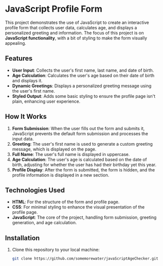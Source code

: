 # JavaScript Profile Form

This project demonstrates the use of JavaScript to create an interactive profile form that collects user data, calculates age, and displays a personalized greeting and information. The focus of this project is on **JavaScript functionality**, with a bit of styling to make the form visually appealing.

## Features

- **User Input**: Collects the user's first name, last name, and date of birth.
- **Age Calculation**: Calculates the user's age based on their date of birth and displays it.
- **Dynamic Greetings**: Displays a personalized greeting message using the user's first name.
- **Styled Output**: Adds some basic styling to ensure the profile page isn't plain, enhancing user experience.

## How It Works

1. **Form Submission**: When the user fills out the form and submits it, JavaScript prevents the default form submission and processes the input data.
2. **Greeting**: The user's first name is used to generate a custom greeting message, which is displayed on the page.
3. **Full Name**: The user's full name is displayed in uppercase.
4. **Age Calculation**: The user's age is calculated based on the date of birth, adjusting for whether the user has had their birthday yet this year.
5. **Profile Display**: After the form is submitted, the form is hidden, and the profile information is displayed in a new section.

## Technologies Used

- **HTML**: For the structure of the form and profile page.
- **CSS**: For minimal styling to enhance the visual presentation of the profile page.
- **JavaScript**: The core of the project, handling form submission, greeting generation, and age calculation.

## Installation

1. Clone this repository to your local machine:

   ```bash
   git clone https://github.com/somemorewater/javaScriptAgeChecker.git
